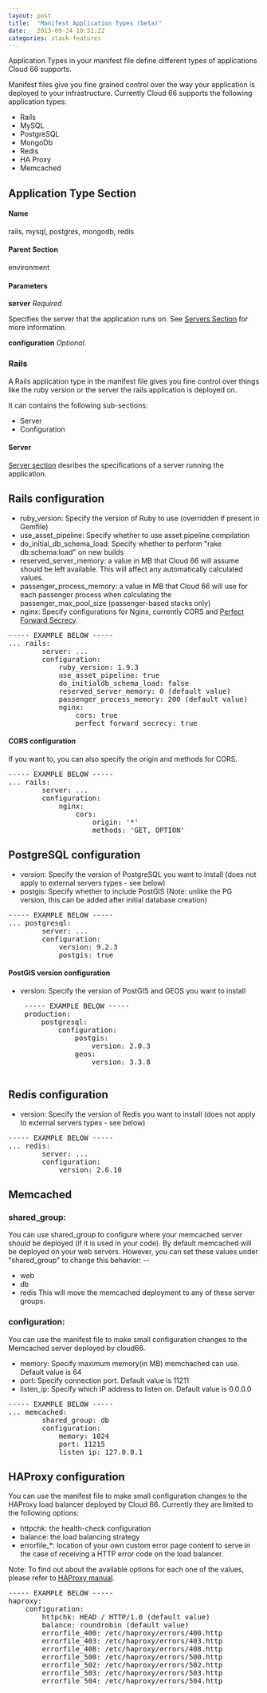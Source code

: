 ```yaml
---
layout: post
title:  "Manifest Application Types (beta)"
date:   2013-09-24 10:51:22
categories: stack-features
---
```


<p class="lead">Application Types in your manifest file define different types of applications Cloud 66 supports.</p>

Manifest files give you fine grained control over the way your application is deployed to your infrastructure. Currently Cloud 66 supports the following application types:

- Rails
- MySQL
- PostgreSQL
- MongoDb
- Redis
- HA Proxy
- Memcached

## Application Type Section
#### Name
rails, mysql, postgres, mongodb, redis
#### Parent Section
environment
#### Parameters
**server**
_Required_

Specifies the server that the application runs on. See [Servers Section](/stack-features/manifest-servers.html) for more information.

**configuration**
_Optional._


### Rails
A Rails application type in the manifest file gives you fine control over things like the ruby version or the server the rails application is deployed on.

It can contains the following sub-sections:
- Server
- Configuration

#### Server
[Server section](/stack-features/manifest-servers.html) desribes the specifications of a server running the application.

## Rails configuration

- ruby&#95;version: Specify the version of Ruby to use (overridden if present in Gemfile)
- use&#95;asset&#95;pipeline: Specify whether to use asset pipeline compilation
- do&#95;initial&#95;db&#95;schema&#95;load: Specify whether to perform "rake db:schema:load" on new builds
- reserved&#95;server&#95;memory: a value in MB that Cloud 66 will assume should be left available. This will affect any automatically calculated values.
- passenger&#95;process&#95;memory: a value in MB that Cloud 66 will use for each passenger process when calculating the passenger&#95;max&#95;pool&#95;size (passenger-based stacks only)
- nginx: Specify configurations for Nginx, currently CORS and [Perfect Forward Secrecy](http://en.wikipedia.org/wiki/Perfect_forward_secrecy).

<pre class="terminal">
----- EXAMPLE BELOW -----
... rails:
        server: ...
        configuration:
            ruby&#95;version: 1.9.3
            use&#95;asset&#95;pipeline: true
            do&#95;initialdb&#95;schema&#95;load: false
            reserved&#95;server&#95;memory: 0 (default value)
            passenger&#95;process&#95;memory: 200 (default value)
            nginx:
            	cors: true
            	perfect&#95;forward&#95;secrecy: true
</pre>

#### CORS configuration

If you want to, you can also specify the origin and methods for CORS.
<pre class="terminal">
----- EXAMPLE BELOW -----
... rails:
        server: ...
        configuration:
            nginx:
            	cors:
            		origin: '*'
                	methods: 'GET, OPTION'
</pre>

## PostgreSQL configuration

- version: Specify the version of PostgreSQL you want to install (does not apply to external servers types - see below)
- postgis: Specify whether to include PostGIS (Note: unlike the PG version, this can be added after initial database creation)

<pre class="terminal">
----- EXAMPLE BELOW -----
... postgresql:
        server: ...
        configuration:
            version: 9.2.3
            postgis: true
</pre>

#### PostGIS version configuration

- version: Specify the version of PostGIS and GEOS you want to install

   <pre class="terminal">
   ----- EXAMPLE BELOW -----
   production:
       postgresql:
           configuration:
               postgis:
                   version: 2.0.3
               geos:
                   version: 3.3.8
   </pre>

## Redis configuration

- version: Specify the version of Redis you want to install (does not apply to external servers types - see below)

<pre class="terminal">
----- EXAMPLE BELOW -----
... redis:
        server: ...
        configuration:
            version: 2.6.10
</pre>

## Memcached

### shared&#95;group:

You can use shared&#95;group to configure where your memcached server should be deployed (if it is used in your code).
By default memcached will be deployed on your web servers. However, you can set these values under "shared&#95;group" to change this behavior: --
- web
- db
- redis
This will move the memcached deployment to any of these server groups.

### configuration:
You can use the manifest file to make small configuration changes to the Memcached server deployed by cloud66.

- memory: Specify maximum memory(in MB) memchached can use. Default value is 64
- port: Specify connection port. Default value is 11211
- listen&#95;ip: Specify which IP address to listen on. Default value is 0.0.0.0

<pre class="terminal">
----- EXAMPLE BELOW -----
... memcached:
        shared&#95;group: db
        configuration:
            memory: 1024
            port: 11215
            listen&#95;ip: 127.0.0.1
</pre>

## HAProxy configuration
You can use the manifest file to make small configuration changes to the HAProxy load balancer deployed by Cloud 66. Currently they are limited to the following options:

- httpchk: the health-check configuration
- balance: the load balancing strategy
- errorfile&#95;\*: location of your own custom error page content to serve in the case of receiving a HTTP error code on the load balancer.

Note: To find out about the available options for each one of the values, please refer to [HAProxy manual](http://haproxy.1wt.eu/download/1.3/doc/configuration.txt).

<pre class="terminal">
----- EXAMPLE BELOW -----
haproxy:
    configuration:
        httpchk: HEAD / HTTP/1.0 (default value)
        balance: roundrobin (default value)
        errorfile&#95;400: /etc/haproxy/errors/400.http
        errorfile&#95;403: /etc/haproxy/errors/403.http
        errorfile&#95;408: /etc/haproxy/errors/408.http
        errorfile&#95;500: /etc/haproxy/errors/500.http
        errorfile&#95;502: /etc/haproxy/errors/502.http
        errorfile&#95;503: /etc/haproxy/errors/503.http
        errorfile&#95;504: /etc/haproxy/errors/504.http
</pre>
